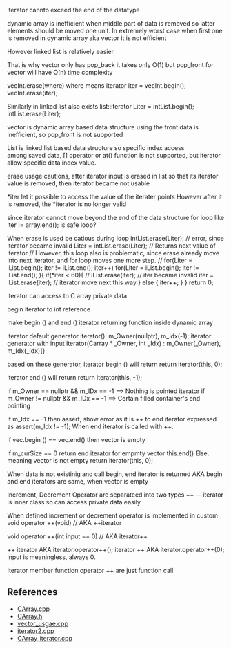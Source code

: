 
iterator cannto exceed the end of the datatype 

dynamic array is inefficient when middle part of data is removed 
so latter elements should be moved one unit. 
In extremely worst case when first one is removed in dynamic array aka vector 
it is not efficient 

However linked list is relatively easier

That is why 
vector only has pop_back it takes only O(1) 
but pop_front for vector will have O(n) time complexity 

vecInt.erase(where) where means iterator 
iter = vecInt.begin(); 
vecInt.erase(iter); 

Similarly in linked list also exists 
list<int>::iterator Liter = intList.begin(); 
intList.erase(Liter); 

vector is dynamic array based data structure 
using the front data is inefficient, so pop_front is not supported 

List is linked list based data structure so specific index access  
among saved data, [] operator or at() function is not supported, 
but iterator allow specific data index value. 

erase usage cautions, after iterator input is erased in list 
so that its iterator value is removed, then iterator became not usable 

*iter let it possible to access the value of the iterater points 
However after it is removed, the *iterator is no longer valid 

since iterator cannot move beyond the end of the data structure 
for loop like iter != array.end(); is safe loop? 

When erase is used be catious during loop 
intList.erase(Liter); // error, since iterator became invalid 
Liter = intList.erase(Liter); // Returns next value of iterator 
// However, this loop also is problematic, since erase already 
move into next iterator, and for loop moves one more step. 
// for(Liter = iList.begin(); iter != iList.end(); iter++) 
for(Liter = iList.begin(); iter != iList.end(); ){
    if(*iter < 60){
        // iList.erase(iter); // iter became invalid 
        iter = iList.erase(iter); // iterator move next this way 
    } else {
        iter++; 
    }
}
return 0; 

iterator can access to 
C array private data 

begin iterator to int reference 

make begin () and end () iterator returning function inside dynamic array 

iterator default generator 
iterator(): m_Owner(nullptr), m_idx(-1); 
iterator generator with input 
iterator(Carray<T> * _Owner, int _Idx)
: m_Owner(_Owner), m_Idx(_Idx){}

based on these generator, iterator begin () will return 
return iterator(this, 0); 

iterator end () will return 
return iterator(this, -1); 

if m_Owner == nullptr && m_IDx == -1 ==> Nothing is pointed iterator 
if m_Owner != nullptr && m_IDx == -1 ==> Certain filled container's end pointing 

if m_Idx == -1 then assert, show error as it is ++ to end iterator 
expressed as assert(m_Idx != -1); 
When end iterator is called with ++. 

if vec.begin () == vec.end() then vector is empty 

if m_curSize == 0 return end iterator for empmty vector this.end() 
Else, meaning vector is not empty return iterator(this, 0); 

When data is not existinig and call begin, end iterator is returned 
AKA begin and end iterators are same, when vector is empty 

Increment, Decrement Operator are separateed into two types ++ -- 
iterator is inner class so can access private data easily 

When defined increment or decrement operator is implemented in custom 
void operator ++(void) // AKA ++iterator

void operator ++(int input == 0) // AKA iterator++ 

++ iterator AKA iterator.operator++(); 
iterator ++ AKA iterator.operator++(0); input is meaningless, always 0. 

Iterator member function operator ++ are just function call. 

## References 

- [CArray.cpp](codes/CArray.cpp)
- [CArray.h](codes/CArray.h)
- [vector_usgae.cpp](codes/vector_usage.cpp)
- [iterator2.cpp](codes/iterator2.cpp)
- [CArray_iterator.cpp](codes/CArray_iterator.cpp)

